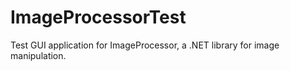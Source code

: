 ImageProcessorTest
==================

Test GUI application for ImageProcessor, a .NET library for image manipulation.
